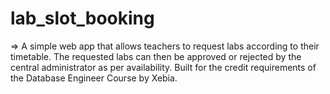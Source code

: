# lab_slot_booking

=> A simple web app that allows teachers to request labs according to their timetable. 
The requested labs can then be approved or rejected by the central administrator as per
availability. Built for the credit requirements of the Database Engineer Course by Xebia.
